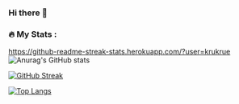### Hi there 👋

### :fire: My Stats :
https://github-readme-streak-stats.herokuapp.com/?user=krukrue
![Anurag's GitHub stats](https://github-readme-stats.vercel.app/api?username=anuraghazra&count_private=true)

[![GitHub Streak](http://github-readme-streak-stats.herokuapp.com?user=krukrue&theme=dark&background=000000)](https://git.io/streak-stats)


[![Top Langs](https://github-readme-stats.vercel.app/api/top-langs/?username=krukrue&layout=compact)](https://github.com/krukrue/github-readme-stats)
